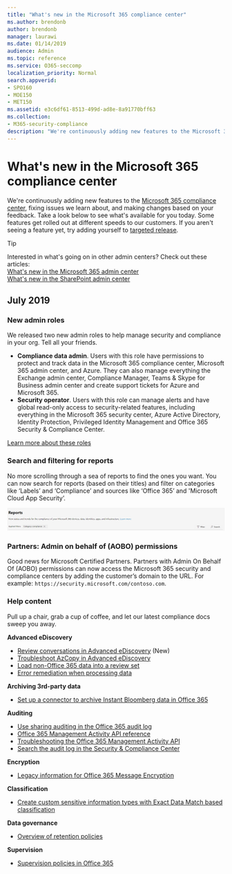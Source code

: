 ```yaml
---
title: "What's new in the Microsoft 365 compliance center"
ms.author: brendonb
author: brendonb
manager: laurawi
ms.date: 01/14/2019
audience: Admin
ms.topic: reference
ms.service: O365-seccomp
localization_priority: Normal
search.appverid:
- SPO160
- MOE150
- MET150
ms.assetid: e3c6df61-8513-499d-ad8e-8a91770bff63
ms.collection:
- M365-security-compliance
description: "We're continuously adding new features to the Microsoft 365 compliance center, fixing issues we learn about, and making changes based on your feedback. Find out what we've been up to this month."
---
```


# What's new in the Microsoft 365 compliance center

We're continuously adding new features to the [Microsoft 365 compliance center](microsoft-365-compliance-center.md), fixing issues we learn about, and making changes based on your feedback. Take a look below to see what's available for you today. Some features get rolled out at different speeds to our customers. If you aren't seeing a feature yet, try adding yourself to [targeted release](https://docs.microsoft.com/office365/admin/manage/release-options-in-office-365).

> [!TIP]
> Interested in what's going on in other admin centers? Check out these articles:<br>[What's new in the Microsoft 365 admin center](https://docs.microsoft.com/office365/admin/whats-new-in-preview?view=o365-worldwide)<br>[What's new in the SharePoint admin center](https://docs.microsoft.com/sharepoint/what-s-new-in-admin-center)

## July 2019

### New admin roles

We released two new admin roles to help manage security and compliance in your org. Tell all your friends.

- **Compliance data admin**. Users with this role have permissions to protect and track data in the Microsoft 365 compliance center, Microsoft 365 admin center, and Azure. They can also manage everything the Exchange admin center, Compliance Manager, Teams & Skype for Business admin center and create support tickets for Azure and Microsoft 365.
- **Security operator**. Users with this role can manage alerts and have global read-only access to security-related features, including everything in the Microsoft 365 security center, Azure Active Directory, Identity Protection, Privileged Identity Management and Office 365 Security & Compliance Center.

[Learn more about these roles](https://docs.microsoft.com/office365/securitycompliance/permissions-microsoft-365-compliance-security)

### Search and filtering for reports

No more scrolling through a sea of reports to find the ones you want. You can now search for reports (based on their titles) and filter on categories like ‘Labels’ and ‘Compliance’ and sources like ‘Office 365’ and 'Microsoft Cloud App Security’.

![Screen capture of the search and filter buttons for reports with an applied filter](media/mcc_report_filtering.png)

### Partners: Admin on behalf of (AOBO) permissions

Good news for Microsoft Certified Partners. Partners with Admin On Behalf Of (AOBO) permissions can now access the Microsoft 365 security and compliance centers by adding the customer’s domain to the URL. For example: `https://security.microsoft.com/contoso.com`.

### Help content

Pull up a chair, grab a cup of coffee, and let our latest compliance docs sweep you away.

**Advanced eDiscovery**
- [Review conversations in Advanced eDiscovery](compliance20/conversation-review-sets.md) (New)
- [Troubleshoot AzCopy in Advanced eDiscovery](compliance20/troubleshooting-azcopy.md)
- [Load non-Office 365 data into a review set](compliance20/load-non-office365-data.md)
- [Error remediation when processing data](compliance20/error-remediation.md)

**Archiving 3rd-party data**
- [Set up a connector to archive Instant Bloomberg data in Office 365](archive-instant-bloomberg-data.md)

**Auditing**
- [Use sharing auditing in the Office 365 audit log](use-sharing-auditing.md)
- [Office 365 Management Activity API reference](https://docs.microsoft.com/office/office-365-management-api/office-365-management-activity-api-reference)
- [Troubleshooting the Office 365 Management Activity API](https://docs.microsoft.com/office/office-365-management-api/troubleshooting-the-office-365-management-activity-api)
- [Search the audit log in the Security & Compliance Center](search-the-audit-log-in-security-and-compliance.md)

**Encryption**
- [Legacy information for Office 365 Message Encryption](legacy-information-for-message-encryption.md)

**Classification**
- [Create custom sensitive information types with Exact Data Match based classification](create-custom-sensitive-information-types-with-exact-data-match-based-classification.md)

**Data governance**
- [Overview of retention policies](retention-policies.md)

**Supervision**
- [Supervision policies in Office 365](supervision-policies.md)